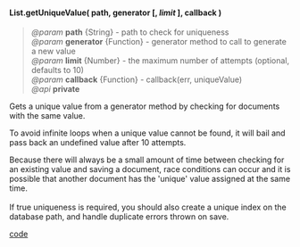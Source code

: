 #### List.getUniqueValue( path, generator [, _limit_ ], callback )   
> _@param_ **path** {String} - path to check for uniqueness  
> _@param_ **generator** {Function} - generator method to call to generate a new value  
> _@param_ **limit** {Number} - the maximum number of attempts (optional, defaults to 10)  
> _@param_ **callback** {Function} - callback(err, uniqueValue)  
> _@api_ **private**  

Gets a unique value from a generator method by checking for documents with the same value.  

To avoid infinite loops when a unique value cannot be found, it will bail and pass back an undefined value after 10 attempts.  

<p class="warning-note">Because there will always be a small amount of time between checking for an existing value and saving a document, race conditions can occur and it is possible that another document has the 'unique' value assigned at the same time. <br /> <br /> If true uniqueness is required, you should also create a unique index on the database path, and handle duplicate errors thrown on save. </p>  

 

 
<div class="code-header addGitHubLink" data-file="lib/list/getUniqueValue.js"><a href="#" class="loadCode"> code</a></div><pre class=" language-javascript hideCode api"></pre> 
